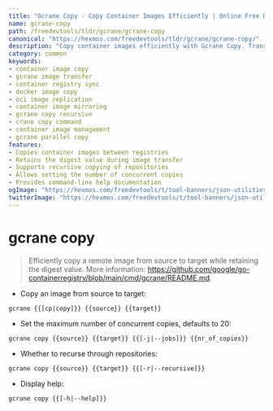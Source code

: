```yaml
---
title: "Gcrane Copy - Copy Container Images Efficiently | Online Free DevTools by Hexmos"
name: gcrane-copy
path: /freedevtools/tldr/gcrane/gcrane-copy
canonical: "https://hexmos.com/freedevtools/tldr/gcrane/gcrane-copy/"
description: "Copy container images efficiently with Gcrane Copy. Transfer images between registries while preserving digests, streamlining deployments. Free online tool, no registration required."
category: common
keywords:
- container image copy
- gcrane image transfer
- container registry sync
- docker image copy
- oci image replication
- container image mirroring
- gcrane copy recursive
- crane copy command
- container image management
- gcrane parallel copy
features:
- Copies container images between registries
- Retains the digest value during image transfer
- Supports recursive copying of repositories
- Allows setting the number of concurrent copies
- Provides command-line help documentation
ogImage: "https://hexmos.com/freedevtools/t/tool-banners/json-utilities-banner.png"
twitterImage: "https://hexmos.com/freedevtools/t/tool-banners/json-utilities-banner.png"
---
```


# gcrane copy

> Efficiently copy a remote image from source to target while retaining the digest value.
> More information: <https://github.com/google/go-containerregistry/blob/main/cmd/gcrane/README.md>.

- Copy an image from source to target:

`gcrane {{[cp|copy]}} {{source}} {{target}}`

- Set the maximum number of concurrent copies, defaults to 20:

`gcrane copy {{source}} {{target}} {{[-j|--jobs]}} {{nr_of_copies}}`

- Whether to recurse through repositories:

`gcrane copy {{source}} {{target}} {{[-r|--recursive]}}`

- Display help:

`gcrane copy {{[-h|--help]}}`

